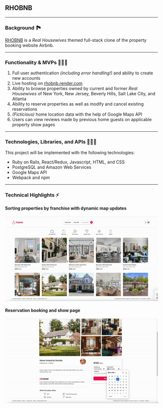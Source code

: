 ## RHOBNB

***
### **Background** 🏞

[RHOBNB](https://rhobnb.onrender.com/) is a *Real Housewives* themed full-stack clone of the property booking website Airbnb.

***
### **Functionality & MVPs** 🏋🏼‍♀️

1. Full user authentication *(including error handling!)* and ability to create new accounts
2. Live hosting on [rhobnb.render.com](https://rhobnb.onrender.com/)
3. Ability to browse properties owned by current and former *Real Housewives* of New York, New Jersey, Beverly Hills, Salt Lake City, and Atlanta
4. Ability to reserve properties as well as modify and cancel existing reservations
5. *(Ficticious)* home location data with the help of Google Maps API
6. Users can view reviews made by previous home guests on applicable property show pages

***
### **Technologies, Libraries, and APIs** 👩🏼‍💻

This project will be implemented with the following technologies:

- Ruby on Rails, React/Redux, Javascript, HTML, and CSS 
- PostgreSQL and Amazon Web Services
- Google Maps API 
- Webpack and npm

***
### **Technical Highlights** ⚡️

#### **Sorting properties by franchise with dynamic map updates**
![Sorting](./src/assets/images/rhobnb-sr1.gif)

#### **Reservation booking and show page**
![Reservations](./src/assets/images/rhobnb-sr2.gif)



